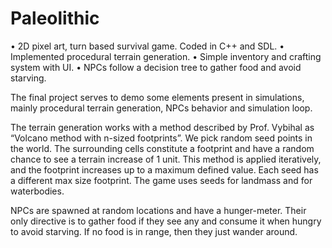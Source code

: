 # Paleolithic

•	2D pixel art, turn based survival game. Coded in C++ and SDL.
•	Implemented procedural terrain generation.
•	Simple inventory and crafting system with UI.
•	NPCs follow a decision tree to gather food and avoid starving.

The final project serves to demo some elements present in simulations, mainly procedural terrain generation, NPCs behavior and simulation loop. 

The terrain generation works with a method described by Prof. Vybihal as “Volcano method with n-sized footprints”. We pick random seed points in the world. The surrounding cells constitute a footprint and have a random chance to see a terrain increase of 1 unit. This method is applied iteratively, and the footprint increases up to a maximum defined value. Each seed has a different max size footprint. The game uses seeds for landmass and for waterbodies.

NPCs are spawned at random locations and have a hunger-meter. Their only directive is to gather food if they see any and consume it when hungry to avoid starving. If no food is in range, then they just wander around.

